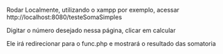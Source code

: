 Rodar Localmente, utilizando o xampp por exemplo, acessar http://localhost:8080/testeSomaSimples

Digitar o número desejado nessa página, clicar em calcular

Ele irá redirecionar para o func.php e mostrará o resultado das somatoria
